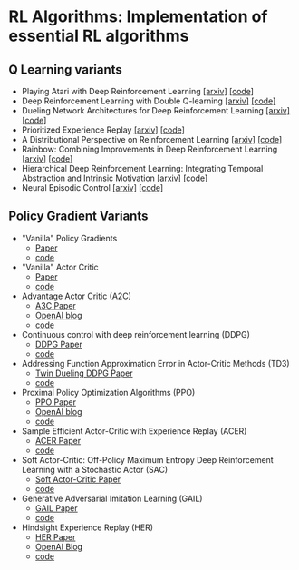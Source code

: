 # RL Algorithms: Implementation of essential RL algorithms
## Q Learning variants 
* Playing Atari with Deep Reinforcement Learning [[arxiv]](https://www.cs.toronto.edu/~vmnih/docs/dqn.pdf) [[code]](https://github.com/kostagiolasn/RL-Algorithms/tree/master/Q-learning/1.%20DQN)
* Deep Reinforcement Learning with Double Q-learning [[arxiv]](https://arxiv.org/abs/1509.06461) [[code]](https://github.com/kostagiolasn/RL-Algorithms/tree/master/Q-learning/2.%20Double%20DQN)
* Dueling Network Architectures for Deep Reinforcement Learning [[arxiv]](https://arxiv.org/abs/1511.06581) [[code]](https://github.com/kostagiolasn/RL-Algorithms/tree/master/Q-learning/3.%20Dueling%20DQN)
* Prioritized Experience Replay [[arxiv]](https://arxiv.org/abs/1511.05952) [[code]](#)
* A Distributional Perspective on Reinforcement Learning [[arxiv]](https://arxiv.org/pdf/1707.06887.pdf) [[code]](#)
* Rainbow: Combining Improvements in Deep Reinforcement Learning [[arxiv]](https://arxiv.org/abs/1710.02298) [[code]](#)
* Hierarchical Deep Reinforcement Learning: Integrating Temporal Abstraction and Intrinsic Motivation  [[arxiv]](https://arxiv.org/abs/1604.06057) [[code]](#)
* Neural Episodic Control [[arxiv]](https://arxiv.org/pdf/1703.01988.pdf) [[code]](#)

## Policy Gradient Variants
* "Vanilla" Policy Gradients
  - [Paper](https://papers.nips.cc/paper/1713-policy-gradient-methods-for-reinforcement-learning-with-function-approximation.pdf)
  - [code](#)
* "Vanilla" Actor Critic
  - [Paper](https://papers.nips.cc/paper/1786-actor-critic-algorithms.pdf)
  - [code](#)
* Advantage Actor Critic (A2C)
  - [A3C Paper](https://arxiv.org/pdf/1602.01783.pdf) 
  - [OpenAI blog](https://blog.openai.com/baselines-acktr-a2c/#a2canda3c)
  - [code](#)
* Continuous control with deep reinforcement learning (DDPG)
  - [DDPG Paper](https://arxiv.org/abs/1509.02971)
  - [code](#)
* Addressing Function Approximation Error in Actor-Critic Methods (TD3)
  - [Twin Dueling DDPG Paper](https://arxiv.org/abs/1802.09477)
  - [code](#)
* Proximal Policy Optimization Algorithms (PPO)
  - [PPO Paper](https://arxiv.org/abs/1707.06347)
  - [OpenAI blog](https://blog.openai.com/openai-baselines-ppo/)
  - [code](#)
* Sample Efficient Actor-Critic with Experience Replay (ACER)
  - [ACER Paper](https://arxiv.org/abs/1611.01224)
  - [code](#)
* Soft Actor-Critic: Off-Policy Maximum Entropy Deep Reinforcement Learning with a Stochastic Actor (SAC)
  - [Soft Actor-Critic Paper](https://arxiv.org/abs/1801.01290)
  - [code](#)
* Generative Adversarial Imitation Learning (GAIL)
  - [GAIL Paper](https://arxiv.org/abs/1606.03476)
  - [code](#)
* Hindsight Experience Replay (HER)
  - [HER Paper](https://arxiv.org/abs/1707.01495)
  - [OpenAI Blog](https://blog.openai.com/ingredients-for-robotics-research/#understandingher)
  - [code](#)
